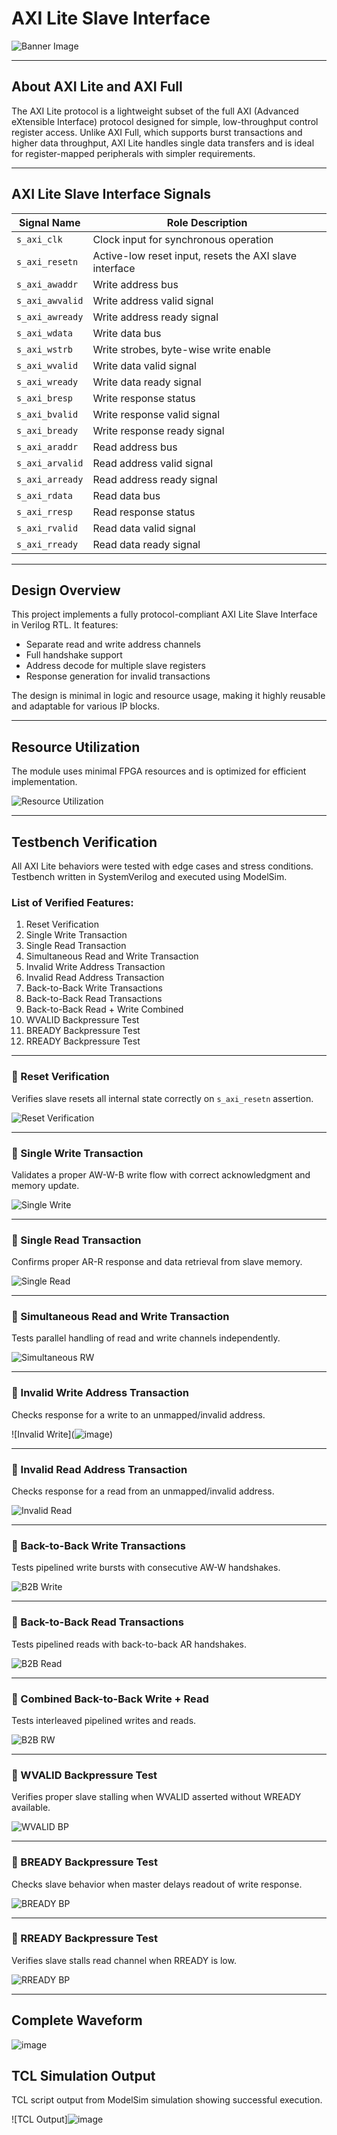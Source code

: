 # AXI Lite Slave Interface

<!-- Banner Image -->

![Banner Image](https://github.com/user-attachments/assets/ce292a21-9c43-42d7-a335-7a21de49c39f)


---

## About AXI Lite and AXI Full

The AXI Lite protocol is a lightweight subset of the full AXI (Advanced eXtensible Interface) protocol designed for simple, low-throughput control register access. Unlike AXI Full, which supports burst transactions and higher data throughput, AXI Lite handles single data transfers and is ideal for register-mapped peripherals with simpler requirements.

---

## AXI Lite Slave Interface Signals

| Signal Name    | Role Description                                               |
| -------------- | --------------------------------------------------------------|
| `s_axi_clk`    | Clock input for synchronous operation                          |
| `s_axi_resetn` | Active-low reset input, resets the AXI slave interface         |
| `s_axi_awaddr` | Write address bus                                              |
| `s_axi_awvalid`| Write address valid signal                                     |
| `s_axi_awready`| Write address ready signal                                     |
| `s_axi_wdata`  | Write data bus                                                |
| `s_axi_wstrb`  | Write strobes, byte-wise write enable                         |
| `s_axi_wvalid` | Write data valid signal                                       |
| `s_axi_wready` | Write data ready signal                                       |
| `s_axi_bresp`  | Write response status                                        |
| `s_axi_bvalid` | Write response valid signal                                  |
| `s_axi_bready` | Write response ready signal                                  |
| `s_axi_araddr` | Read address bus                                             |
| `s_axi_arvalid`| Read address valid signal                                    |
| `s_axi_arready`| Read address ready signal                                    |
| `s_axi_rdata`  | Read data bus                                               |
| `s_axi_rresp`  | Read response status                                      |
| `s_axi_rvalid` | Read data valid signal                                   |
| `s_axi_rready` | Read data ready signal                                   |

---

## Design Overview

This project implements a fully protocol-compliant AXI Lite Slave Interface in Verilog RTL. It features:

- Separate read and write address channels
- Full handshake support
- Address decode for multiple slave registers
- Response generation for invalid transactions

The design is minimal in logic and resource usage, making it highly reusable and adaptable for various IP blocks.

---

## Resource Utilization

The module uses minimal FPGA resources and is optimized for efficient implementation.

<!-- Insert resource utilization image below -->
![Resource Utilization](![image](https://github.com/user-attachments/assets/8a8882a3-c54f-46ed-8623-5750526e4407)
)

---

## Testbench Verification

All AXI Lite behaviors were tested with edge cases and stress conditions. Testbench written in SystemVerilog and executed using ModelSim.

### List of Verified Features:

1. Reset Verification  
2. Single Write Transaction  
3. Single Read Transaction  
4. Simultaneous Read and Write Transaction  
5. Invalid Write Address Transaction  
6. Invalid Read Address Transaction  
7. Back-to-Back Write Transactions  
8. Back-to-Back Read Transactions  
9. Back-to-Back Read + Write Combined  
10. WVALID Backpressure Test  
11. BREADY Backpressure Test  
12. RREADY Backpressure Test  

---

### 🔹 Reset Verification

Verifies slave resets all internal state correctly on `s_axi_resetn` assertion.

![Reset Verification](![image](https://github.com/user-attachments/assets/af3e5939-cb9b-42ba-b700-be8e76692ba9))

---

### 🔹 Single Write Transaction

Validates a proper AW-W-B write flow with correct acknowledgment and memory update.

![Single Write](![image](https://github.com/user-attachments/assets/1ddb19cb-e287-4d53-a21c-5799f052454a))

---

### 🔹 Single Read Transaction

Confirms proper AR-R response and data retrieval from slave memory.

![Single Read](![image](https://github.com/user-attachments/assets/b5e581a5-180f-4d40-ae3f-cd892b628006))

---

### 🔹 Simultaneous Read and Write Transaction

Tests parallel handling of read and write channels independently.

![Simultaneous RW](![image](https://github.com/user-attachments/assets/cd2cee58-4923-465d-8987-725add6c5ec0))

---

### 🔹 Invalid Write Address Transaction

Checks response for a write to an unmapped/invalid address.

![Invalid Write](![image](https://github.com/user-attachments/assets/d98f6817-1691-46e1-a28e-f3eb7f2305a7)\)

---

### 🔹 Invalid Read Address Transaction

Checks response for a read from an unmapped/invalid address.

![Invalid Read](![image](https://github.com/user-attachments/assets/53438d2b-076c-4047-aa05-3f8500ae9a36))

---

### 🔹 Back-to-Back Write Transactions

Tests pipelined write bursts with consecutive AW-W handshakes.

![B2B Write](![image](https://github.com/user-attachments/assets/be16e783-e328-4760-832d-8a26a26c1bef))

---

### 🔹 Back-to-Back Read Transactions

Tests pipelined reads with back-to-back AR handshakes.

![B2B Read](![image](https://github.com/user-attachments/assets/e4ceafd2-0bae-4f0a-acf2-3e462f5784cc))

---

### 🔹 Combined Back-to-Back Write + Read

Tests interleaved pipelined writes and reads.

![B2B RW](![image](https://github.com/user-attachments/assets/10138772-5eae-4b6d-b417-629556ad3bde))

---

### 🔹 WVALID Backpressure Test

Verifies proper slave stalling when WVALID asserted without WREADY available.

![WVALID BP](![image](https://github.com/user-attachments/assets/e3d72289-b305-4116-b5a7-61fcf174d70e))

---

### 🔹 BREADY Backpressure Test

Checks slave behavior when master delays readout of write response.

![BREADY BP](![image](https://github.com/user-attachments/assets/7a3f9fca-389c-4ace-847e-f99c30b2af6c))

---

### 🔹 RREADY Backpressure Test

Verifies slave stalls read channel when RREADY is low.

![RREADY BP](![image](https://github.com/user-attachments/assets/c473fd7c-340b-4202-8bee-a4eaed6f08b0))

---

## Complete Waveform
![image](https://github.com/user-attachments/assets/ba5192bf-fdf8-4b26-9529-d4fbe51d3554)

## TCL Simulation Output

TCL script output from ModelSim simulation showing successful execution.

![TCL Output]![image](https://github.com/user-attachments/assets/8c606f42-c659-41e8-9afa-9677288745c9)
